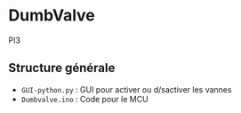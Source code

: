 # DumbValve
PI3
## Structure générale
- `GUI-python.py`				    : GUI pour activer ou d/sactiver les vannes
- `Dumbvalve.ino`   			: Code pour le MCU
